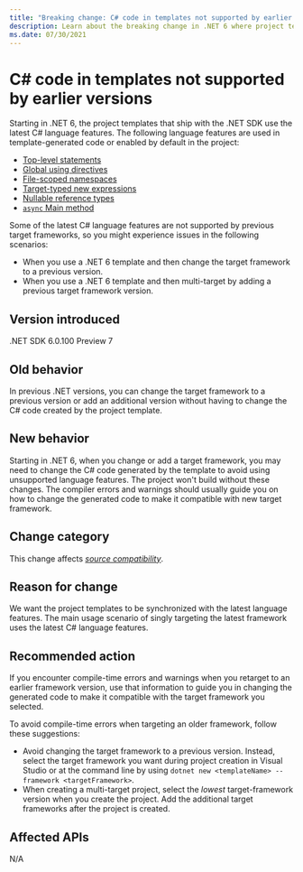```yaml
---
title: "Breaking change: C# code in templates not supported by earlier versions"
description: Learn about the breaking change in .NET 6 where project templates use new C# features that aren't available in previous versions.
ms.date: 07/30/2021
---
```

# C# code in templates not supported by earlier versions

Starting in .NET 6, the project templates that ship with the .NET SDK use the latest C# language features. The following language features are used in template-generated code or enabled by default in the project:

- [Top-level statements](../../../../csharp/fundamentals/program-structure/top-level-statements.md)
- [Global using directives](https://github.com/dotnet/csharplang/blob/main/proposals/csharp-10.0/GlobalUsingDirective.md)
- [File-scoped namespaces](https://github.com/dotnet/csharplang/blob/main/proposals/csharp-10.0/file-scoped-namespaces.md)
- [Target-typed new expressions](/dotnet/csharp/language-reference/proposals/csharp-9.0/target-typed-new)
- [Nullable reference types](../../../../csharp/nullable-references.md)
- [`async` Main method](/dotnet/csharp/language-reference/proposals/csharp-7.1/async-main)

Some of the latest C# language features are not supported by previous target frameworks, so you might experience issues in the following scenarios:

- When you use a .NET 6 template and then change the target framework to a previous version.
- When you use a .NET 6 template and then multi-target by adding a previous target framework version.

## Version introduced

.NET SDK 6.0.100 Preview 7

## Old behavior

In previous .NET versions, you can change the target framework to a previous version or add an additional version without having to change the C# code created by the project template.

## New behavior

Starting in .NET 6, when you change or add a target framework, you may need to change the C# code generated by the template to avoid using unsupported language features. The project won't build without these changes. The compiler errors and warnings should usually guide you on how to change the generated code to make it compatible with new target framework.

## Change category

This change affects [*source compatibility*](../../categories.md#source-compatibility).

## Reason for change

We want the project templates to be synchronized with the latest language features. The main usage scenario of singly targeting the latest framework uses the latest C# language features.

## Recommended action

If you encounter compile-time errors and warnings when you retarget to an earlier framework version, use that information to guide you in changing the generated code to make it compatible with the target framework you selected.

To avoid compile-time errors when targeting an older framework, follow these suggestions:

- Avoid changing the target framework to a previous version. Instead, select the target framework you want during project creation in Visual Studio or at the command line by using `dotnet new <templateName> --framework <targetFramework>`.
- When creating a multi-target project, select the *lowest* target-framework version when you create the project. Add the additional target frameworks after the project is created.

## Affected APIs

N/A
